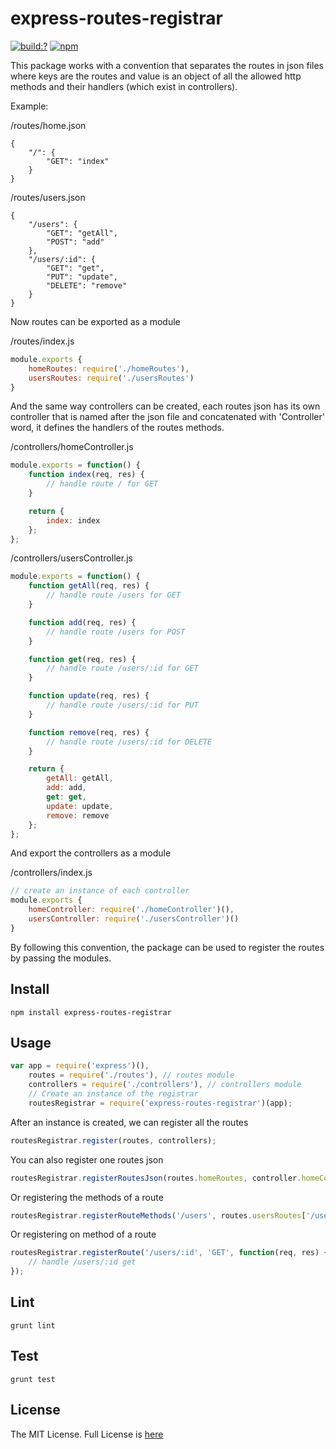 # express-routes-registrar

[![build:?](https://travis-ci.org/eyas-ranjous/express-routes-registrar.svg?branch=master)](https://travis-ci.org/eyas-ranjous/express-routes-registrar) [![npm](https://img.shields.io/npm/v/express-routes-registrar.svg)](https://www.npmjs.com/package/express-routes-registrar)

This package works with a convention that separates the routes in json files where keys are the routes and value is an object of all the allowed http methods and their handlers (which exist in controllers).

Example:

/routes/home.json
```
{
    "/": {
        "GET": "index"
    }
}
```

/routes/users.json
```
{
    "/users": {
        "GET": "getAll",
        "POST": "add"
    },
    "/users/:id": {
        "GET": "get",
        "PUT": "update",
        "DELETE": "remove"
    }
}
```

Now routes can be exported as a module

/routes/index.js
```javascript
module.exports {
    homeRoutes: require('./homeRoutes'),
    usersRoutes: require('./usersRoutes')
}
```

And the same way controllers can be created, each routes json has its own controller that is named after the json file and concatenated with 'Controller' word, it defines the handlers of the routes methods.

/controllers/homeController.js
```javascript
module.exports = function() {
    function index(req, res) {
        // handle route / for GET
    }

    return {
        index: index
    };
};
```

/controllers/usersController.js
```javascript
module.exports = function() {
    function getAll(req, res) {
        // handle route /users for GET
    }

    function add(req, res) {
        // handle route /users for POST
    }

    function get(req, res) {
        // handle route /users/:id for GET
    }

    function update(req, res) {
        // handle route /users/:id for PUT
    }

    function remove(req, res) {
        // handle route /users/:id for DELETE
    }

    return {
        getAll: getAll,
        add: add,
        get: get,
        update: update,
        remove: remove
    };
};
```

And export the controllers as a module

/controllers/index.js
```javascript
// create an instance of each controller
module.exports {
    homeController: require('./homeController')(),
    usersController: require('./usersController')()
}
```

By following this convention, the package can be used to register the routes by passing the modules.

## Install
```
npm install express-routes-registrar
```

## Usage 
```javascript
var app = require('express')(),
    routes = require('./routes'), // routes module
    controllers = require('./controllers'), // controllers module
    // Create an instance of the registrar
    routesRegistrar = require('express-routes-registrar')(app);
```

After an instance is created, we can register all the routes
```javascript
routesRegistrar.register(routes, controllers);
```

You can also register one routes json
```javascript
routesRegistrar.registerRoutesJson(routes.homeRoutes, controller.homeController);
```

Or registering the methods of a route
```javascript
routesRegistrar.registerRouteMethods('/users', routes.usersRoutes['/users'], controller.usersController);
```

Or registering on method of a route
```javascript
routesRegistrar.registerRoute('/users/:id', 'GET', function(req, res) {
    // handle /users/:id get
});
```


## Lint
```
grunt lint
```

## Test
```
grunt test
```

## License
The MIT License. Full License is [here](https://github.com/eyas-ranjous/express-routes-registrar/blob/master/LICENSE)